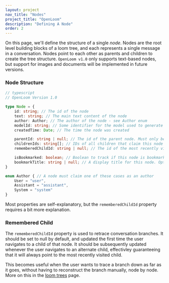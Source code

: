 ```yaml
---
layout: project
nav_title: "Nodes"
project_title: "OpenLoom"
description: "Defining A Node"
order: 2
---
```


On this page, we'll define the structure of a single *node*. Nodes are the root level building blocks of a loom tree, and each represents a single message in a conversation. Nodes point to each other as parents and children to create the tree structure. `OpenLoom v1.0` only supports text-based nodes, but support for images and documents will be implemented in future versions.

### Node Structure
```typescript
// typescript
// OpenLoom Version 1.0

type Node = {
    id: string; // The id of the node
    text: string; // The main text content of the node
    author: Author; // The author of the node - see Author enum
    modelId: string; // Some identifier for the model used to generate the node. If the node was created by the user, it should be 'User' or a username.
    createdTime: Date; // The time the node was created

    parentId: string | null; // The id of the parent node. Must only be null for the root node.
    childrenIds: string[]; // IDs of all children that claim this node as their parent
    rememberedChildId: string | null; // The id of the most recently visited child. Used to retrace branches.

    isBookmarked: boolean; // Boolean to track if this node is bookmarked
    bookmarkTitle: string | null; // A display title for this node. Optional.
}

enum Author { // A node must claim one of these cases as an author
    User = "user",
    Assistant = "assistant",
    System = "system"
}
```

Most properties are self-explanatory, but the `rememberedChildId` property requires a bit more explanation.

### Remembered Child
The `rememberedChildId` property is used to retrace conversation branches. It should be set to null by default, and updated the first time the user navigates to a child of that node. It should be subsequently updated whenever the user navigates to an alternate child, effectivley guaranteeing that it will always point to the most recently visited child.

This becomes useful when the user wants to trace a branch down as far as it goes, without having to reconstruct the branch manually, node by node. More on this in the [loom trees](/projects/openloom/loom-trees/) page.
